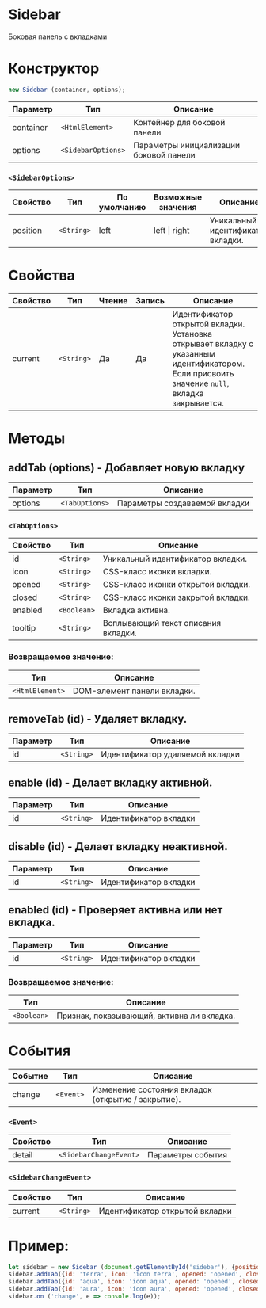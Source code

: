 Sidebar
=======
Боковая панель с вкладками

# Конструктор
```javascript
new Sidebar (container, options);
```
Параметр | Тип | Описание
---------|-----|---------
container |`<HtmlElement>`| Контейнер для боковой панели
options |`<SidebarOptions>`| Параметры инициализации боковой панели

### `<SidebarOptions>`
Свойство | Тип | По умолчанию | Возможные значения | Описание
---------|-----|-----------------------|--------------------|---------
position | `<String>` | left | left \| right | Уникальный идентификатор вкладки.

# Свойства
Свойство | Тип | Чтение | Запись | Описание
---------|-----|--------|--------|---------
current | `<String>` | Да | Да | Идентификатор открытой вкладки.<br/>Установка открывает вкладку с указанным идентификатором.<br/>Если присвоить значение `null`, вкладка закрывается.

# Методы
## addTab (options) - Добавляет новую вкладку
Параметр | Тип | Описание
---------|-----|---------
options |`<TabOptions>`| Параметры создаваемой вкладки

### `<TabOptions>`
Свойство | Тип | Описание
---------|-----|---------
id | `<String>` | Уникальный идентификатор вкладки.
icon | `<String>` | CSS-класс иконки вкладки.
opened | `<String>` | CSS-класс иконки открытой вкладки.
closed | `<String>` | CSS-класс иконки закрытой вкладки.
enabled | `<Boolean>` | Вкладка активна.
tooltip | `<String>` | Всплывающий текст описания вкладки.

### Возвращаемое значение:
Тип | Описание
----|---------
`<HtmlElement>` | DOM-элемент панели вкладки.

## removeTab (id) - Удаляет вкладку.
Параметр | Тип | Описание
---------|-----|---------
id |`<String>`| Идентификатор удаляемой вкладки

## enable (id) - Делает вкладку активной.
Параметр | Тип | Описание
---------|-----|---------
id |`<String>`| Идентификатор вкладки

## disable (id) - Делает вкладку неактивной.
Параметр | Тип | Описание
---------|-----|---------
id |`<String>`| Идентификатор вкладки

## enabled (id) - Проверяет активна или нет вкладка.
Параметр | Тип | Описание
---------|-----|---------
id |`<String>`| Идентификатор вкладки

### Возвращаемое значение:
Тип | Описание
----|---------
`<Boolean>` | Признак, показывающий, активна ли вкладка.

# События
Событие | Тип | Описание
--------|-----|---------
change | `<Event>` | Изменение состояния вкладок (открытие / закрытие).

### `<Event>`
Свойство | Тип | Описание
---------|-----|---------
detail | `<SidebarСhangeEvent>` | Параметры события

### `<SidebarСhangeEvent>`
Свойство | Тип | Описание
---------|-----|---------
current | `<String>` | Идентификатор открытой вкладки

# Пример:
```javascript
let sidebar = new Sidebar (document.getElementById('sidebar'), {position: 'left'});
sidebar.addTab({id: 'terra', icon: 'icon terra', opened: 'opened', closed: 'closed'}).innerHTML = <span>Terra</span>;
sidebar.addTab({id: 'aqua', icon: 'icon aqua', opened: 'opened', closed: 'closed'}).innerHTML = <span>Aqua</span>;
sidebar.addTab({id: 'aura', icon: 'icon aura', opened: 'opened', closed: 'closed'}).innerHTML = <span>Aura</span>;
sidebar.on ('change', e => console.log(e));
```